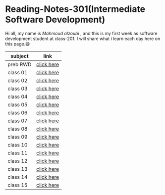 # Reading-Notes-301(Intermediate Software Development)

Hi all, my name is *Mahmoud alzoubi* , and this is my first week as software development student at class-201. I will share what i learn each day here on this page.:smile:

| subject    | link     |
| ----------- | ----------- |
| preb RWD | [click here](https://mahmoud-alzoubi95.github.io/Reading-Notes-301/RWD) |
| class 01 | [click here](https://mahmoud-alzoubi95.github.io/Reading-Notes-301/class02) |
| class 02 | [click here]() |
| class 03 | [click here]() |
| class 04 | [click here]() |
| class 05 | [click here]() |
| class 06 | [click here]() |
| class 07 | [click here]() |
| class 08 | [click here]() |
| class 09 | [click here]() |
| class 10 | [click here]() |
| class 11 | [click here]() |
| class 12 | [click here]() |
| class 13 | [click here]() |
| class 14 | [click here]()  |
| class 15 | [click here]()  |
